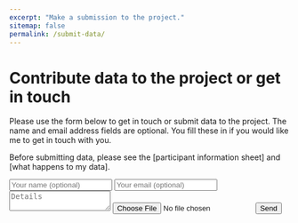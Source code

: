 ```yaml
---
excerpt: "Make a submission to the project."
sitemap: false
permalink: /submit-data/
---
```


# Contribute data to the project or get in touch

Please use the form below to get in touch or submit data to the project. The name and email address fields are optional. You fill these in if you would like me to get in touch with you. 

Before submitting data, please see the [participant information sheet] and [what happens to my data].
      
<form method="POST" action="https://formsubmit.co/e2c7c392178a3b202e2eea1773e9695f" enctype="multipart/form-data">
    <input type="email" name="email" placeholder="Your name (optional)">
    <input type="email" name="email" placeholder="Your email (optional)">
    <textarea name="message" placeholder="Details"></textarea>
    <input type="file" name="attachment" accept="image/png, image/jpeg">
    <input type="hidden" name="_next" value="https://scottish-solitary-waves.github.io/_pages/thank-you">
    <button type="submit">Send</button>
</form>
